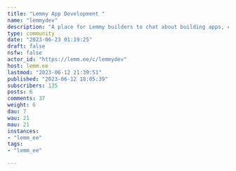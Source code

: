 ```yaml
---
title: "Lemmy App Development " 
name: "lemmydev"
description: "A place for Lemmy builders to chat about building apps, clients, tools and bots for the Lemmy platform. **On-Topic**:* programming questions related to the Lemmy platform* sharing your ideas, WIP, or released Lemmy-related work**Off-Topic**:* general programming questions unrelated to Lemmy* feature requests for developers* sharing or promoting work not related to Lemmy"
type: community
date: "2023-06-23 01:19:25"
draft: false
nsfw: false
actor_id: "https://lemm.ee/c/lemmydev"
host: lemm.ee
lastmod: "2023-06-12 21:39:51"
published: "2023-06-12 18:05:39"
subscribers: 135
posts: 6
comments: 37
weight: 6
dau: 7
wau: 21
mau: 21
instances:
- "lemm_ee"
tags: 
- "lemm_ee"

---
```

